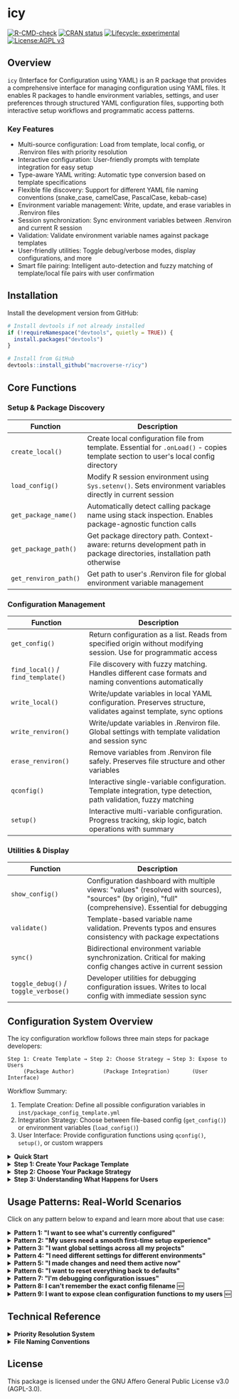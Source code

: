 # icy

[![R-CMD-check](https://github.com/macroverse-r/icy/workflows/R-CMD-check/badge.svg)](https://github.com/macroverse-r/icy/actions)
[![CRAN status](https://www.r-pkg.org/badges/version/icy)](https://CRAN.R-project.org/package=icy)
[![Lifecycle: experimental](https://img.shields.io/badge/lifecycle-experimental-orange.svg)](https://lifecycle.r-lib.org/articles/stages.html#experimental)
[![License:AGPL v3](https://img.shields.io/badge/License-AGPL%20v3-blue.svg)](https://www.gnu.org/licenses/agpl-3.0)

## Overview

`icy` (Interface for Configuration using YAML) is an R package that provides a comprehensive interface for managing configuration using YAML files. It enables R packages to handle environment variables, settings, and user preferences through structured YAML configuration files, supporting both interactive setup workflows and programmatic access patterns.

### Key Features

- Multi-source configuration: Load from template, local config, or .Renviron files with priority resolution
- Interactive configuration: User-friendly prompts with template integration for easy setup
- Type-aware YAML writing: Automatic type conversion based on template specifications
- Flexible file discovery: Support for different YAML file naming conventions (snake_case, camelCase, PascalCase, kebab-case)
- Environment variable management: Write, update, and erase variables in .Renviron files
- Session synchronization: Sync environment variables between .Renviron and current R session
- Validation: Validate environment variable names against package templates
- User-friendly utilities: Toggle debug/verbose modes, display configurations, and more
- Smart file pairing: Intelligent auto-detection and fuzzy matching of template/local file pairs with user confirmation

## Installation

Install the development version from GitHub:

```r
# Install devtools if not already installed
if (!requireNamespace("devtools", quietly = TRUE)) {
  install.packages("devtools")
}

# Install from GitHub
devtools::install_github("macroverse-r/icy")
```

## Core Functions

### Setup & Package Discovery
| Function | Description |
|----------|-------------|
| `create_local()` | Create local configuration file from template. Essential for `.onLoad()` - copies template section to user's local config directory |
| `load_config()` | Modify R session environment using `Sys.setenv()`. Sets environment variables directly in current session |
| `get_package_name()` | Automatically detect calling package name using stack inspection. Enables package-agnostic function calls |
| `get_package_path()` | Get package directory path. Context-aware: returns development path in package directories, installation path otherwise |
| `get_renviron_path()` | Get path to user's .Renviron file for global environment variable management |

### Configuration Management
| Function | Description |
|----------|-------------|
| `get_config()` | Return configuration as a list. Reads from specified origin without modifying session. Use for programmatic access |
| `find_local()` / `find_template()` | File discovery with fuzzy matching. Handles different case formats and naming conventions automatically |
| `write_local()` | Write/update variables in local YAML configuration. Preserves structure, validates against template, sync options |
| `write_renviron()` | Write/update variables in .Renviron file. Global settings with template validation and session sync |
| `erase_renviron()` | Remove variables from .Renviron file safely. Preserves file structure and other variables |
| `qconfig()` | Interactive single-variable configuration. Template integration, type detection, path validation, fuzzy matching |
| `setup()` | Interactive multi-variable configuration. Progress tracking, skip logic, batch operations with summary |

### Utilities & Display
| Function | Description |
|----------|-------------|
| `show_config()` | Configuration dashboard with multiple views: "values" (resolved with sources), "sources" (by origin), "full" (comprehensive). Essential for debugging |
| `validate()` | Template-based variable name validation. Prevents typos and ensures consistency with package expectations |
| `sync()` | Bidirectional environment variable synchronization. Critical for making config changes active in current session |
| `toggle_debug()` / `toggle_verbose()` | Developer utilities for debugging configuration issues. Writes to local config with immediate session sync |



## Configuration System Overview

The icy configuration workflow follows three main steps for package developers:

```
Step 1: Create Template → Step 2: Choose Strategy → Step 3: Expose to Users
     (Package Author)         (Package Integration)       (User Interface)
```

Workflow Summary:

1. Template Creation: Define all possible configuration variables in `inst/package_config_template.yml`
2. Integration Strategy: Choose between file-based config (`get_config()`) or environment variables (`load_config()`)
3. User Interface: Provide configuration functions using `qconfig()`, `setup()`, or custom wrappers

<details>
<summary><strong>Quick Start</strong></summary>

```r
# 1. Create your template (see Step 1 below for details)
# inst/mypackage_config_template.yml

# 2. In your R/zzz.R - choose your strategy:
.onLoad <- function(libname, pkgname) {
  icy::create_local()  # Creates user's local config from template
}

# 3. In your package functions - access config:
get_api_key <- function() {
  config <- icy::get_config(origin = "local")  # File-based approach
  return(config$MYPACKAGE_API_KEY)
}

# 4. Expose configuration to users:
configure_mypackage <- function() {
  icy::setup()  # Interactive configuration for all variables
}
```

</details>

<details>
<summary><strong>Step 1: Create Your Package Template</strong></summary>

Define all possible configuration variables for your package. Create a template YAML file in your package's `inst/` directory (e.g., `inst/dummy_config_template.yml`):

```yaml
# Template configuration for dummy package
# This is the "blueprint" - defines ALL variables your package might use

default:
  DUMMY_API_KEY: "your-api-key-here"  # User will replace this
  DUMMY_DB_HOST: "localhost"          # Safe default
  DUMMY_DB_PORT: 5432                 # Default PostgreSQL port
  DUMMY_DATA_DIR: "~/dummy_data"      # User's home directory
  DUMMY_LOG_LEVEL: "INFO"             # Moderate logging
  DUMMY_VERBOSE: TRUE                 # Help users understand what's happening
  DUMMY_DEBUG: FALSE                  # Debug off by default
  DUMMY_TIMEOUT: 30                   # 30 seconds timeout

# Advanced: Different environments
production:
  DUMMY_DB_HOST: "prod.database.com"
  DUMMY_LOG_LEVEL: "WARNING"          # Less verbose in production
  DUMMY_VERBOSE: FALSE
  DUMMY_DEBUG: FALSE

development:
  DUMMY_LOG_LEVEL: "DEBUG"            # More details for developers
  DUMMY_VERBOSE: TRUE
  DUMMY_DEBUG: TRUE
```

The template serves as documentation for users AND validation for your package.

</details>

<details>
<summary><strong>Step 2: Choose Your Package Strategy</strong></summary>

You have two main approaches for using `icy` in your package:

#### Strategy A: Local Config Files (Recommended)
When to use: You want users to have persistent, customizable settings without polluting their global environment.

```r
# In your R/zzz.R file
.onLoad <- function(libname, pkgname) {
  # This creates ~/.local/share/R/dummy/dummy_config_local.yml if it doesn't exist
  icy::create_local()
  
  # Now users can edit their local config and it persists between sessions
}

# In your package functions
get_my_api_key <- function() {
  config <- icy::get_config(origin = "priority")  # Checks .Renviron > local
  return(config$DUMMY_API_KEY)
}

# Interactive configuration for users
configure_package <- function() {
  icy::qconfig("DUMMY_API_KEY")      # Interactive with template integration
  icy::qconfig("DUMMY_VERBOSE")      # Automatic boolean detection (TRUE/FALSE options)
}
```

Session synchronization: Both `write_local()` and `write_renviron()` support sync options (`"conservative"`, `"all"`, `"none"`, or specific variables). See Pattern 5 for detailed sync behavior and examples.

#### Strategy B: R Session Environment Variables
When to use: You want traditional `Sys.getenv()` / `Sys.setenv()` behavior.

```r
# In your R/zzz.R file
.onLoad <- function(libname, pkgname) {
  # Load config into R session environment variables
  icy::load_config(
    origin = "priority",  # .Renviron > local > template
    unset = list(         # Fallbacks for missing values
      DUMMY_API_KEY = "demo-key-12345",
      DUMMY_TIMEOUT = 30
    )
  )
}

# In your package functions  
get_my_api_key <- function() {
  return(Sys.getenv("DUMMY_API_KEY"))  # Standard R approach
}
```

Note: `load_config()` runs `create_local()`.

</details>

<details>
<summary><strong>Step 3: Understanding What Happens for Users</strong></summary>

#### First Time User Experience:
1. User installs and loads your package
2. `icy::create_local()` copies template to their local config directory
3. User can now customize settings without affecting other users or projects

#### Ongoing Usage:
```r
# User can see current settings
icy::show_config(package = "dummy")

# User can modify local settings (traditional approach)
icy::write_local(
  package = "dummy",
  var_list = list(DUMMY_API_KEY = "my-real-key")
)

# Or use interactive configuration (user-friendly)
icy::qconfig("DUMMY_API_KEY", package = "dummy")    # Prompts with template options
icy::qconfig("DUMMY_VERBOSE", package = "dummy")    # Automatic TRUE/FALSE options for boolean types

# User can set global settings (affects all projects)
icy::write_renviron(
  package = "dummy",
  var_list = list(DUMMY_API_KEY = "global-key")
)

# Changes take effect immediately in session environment
icy::sync(package = "dummy")
```

</details>

## Usage Patterns: Real-World Scenarios

Click on any pattern below to expand and learn more about that use case:

<details>
<summary><strong>Pattern 1: "I want to see what's currently configured"</strong></summary>

Understanding your configuration state is the first step:

```r
library(icy)

# See all variables and where they come from
show_config(package = "dummy")
# Output shows:
# DUMMY_API_KEY: "my-secret" (from: .Renviron)
# DUMMY_DB_HOST: "localhost" (from: local config)  
# DUMMY_DEBUG: FALSE (from: template)

# Check what's in each source individually
template_values <- get_config(package = "dummy", origin = "template")
local_values <- get_config(package = "dummy", origin = "local") 
renviron_values <- get_config(package = "dummy", origin = "renviron")

# See the final merged result (priority: .Renviron > local > template)
final_config <- get_config(package = "dummy", origin = "priority")
```

💡 Educational note: When developing, you can use `show_config()` frequently. It's your "dashboard" for understanding configuration state.

</details>

<details>
<summary><strong>Pattern 2: "My users need a smooth first-time setup experience"</strong></summary>

As a package developer, provide an optimal first-time user experience:

```r
# Your package's .onLoad() (in R/zzz.R)
.onLoad <- function(libname, pkgname) {
  icy::create_local()  # Creates local config from template automatically
}

# Provide a dedicated setup function for users
setup_dummy <- function() {
  message("Welcome to dummy package configuration!")
  
  # Use icy's interactive setup - walks through all variables
  icy::setup()
  
  message("\nConfiguration complete! Your settings are saved locally.")
  message("Run show_dummy_config() anytime to view your settings.")
}

# Individual configuration functions for specific needs
configure_api_key <- function() {
  icy::qconfig("DUMMY_API_KEY")  # Interactive with validation
}

configure_directories <- function() {
  icy::qconfig("DUMMY_DATA_DIR", type = "path")  # With directory creation
}

# Advanced: Targeted setup for critical variables
setup_essentials <- function() {
  icy::setup(
    vars = c("DUMMY_API_KEY", "DUMMY_DB_HOST"),
    allow_skip = c(FALSE, TRUE)  # API key required, DB host optional
  )
}

# Users then have a smooth experience:
# library(dummy)           # Local config created automatically  
# setup_dummy()            # Interactive configuration for all variables
# setup_essentials()       # Just the critical ones
# configure_api_key()      # Individual settings as needed
```

💡 Educational note: Interactive functions like `setup()` and `qconfig()` provide template descriptions, validate inputs, and handle type conversion automatically.

🔧 Developer note: Local configs are saved in user-specific directories (~/.local/share/R/) for installed packages, or alongside templates for development packages.

</details>

<details>
<summary><strong>Pattern 3: "I want global settings across all my projects"</strong></summary>

Sometimes you want the same setting everywhere:

```r
# Set a global API key for all projects
icy::write_renviron(
  var_list = list(
    DUMMY_API_KEY = "my-global-key-for-all-projects"
  ),
  package = "dummy"  # Still validates against dummy's template
)

# This goes in ~/.Renviron and affects ALL R sessions
# Priority: .Renviron beats local config
```

💡 Educational note: .Renviron changes affect your entire R environment. Use sparingly!

</details>

<details>
<summary><strong>Pattern 4: "I need different settings for different environments"</strong></summary>

Working with development, testing, and production:

```r
# Development setup
dev_config <- get_config(
  package = "dummy",
  section = "development",  # Uses the "development" section from template
  origin = "template"
)

# User can override with local development settings
write_local(
  var_list = list(
    DUMMY_DB_HOST = "my-local-dev-db.internal",
    DUMMY_DEBUG = TRUE
  ),
  package = "dummy"
  # This goes in the "default" section of local config
)

# For production, user might set global .Renviron
write_renviron(
  var_list = list(
    DUMMY_DB_HOST = "prod-db.company.com",
    DUMMY_DEBUG = FALSE
  ),
  package = "dummy"
)
```

💡 Educational note: Template sections are read-only. User customizations always go in "default" section of local/renviron.

</details>

<details>
<summary><strong>Pattern 5: "I made changes and need them active now"</strong></summary>

Understanding the difference between file changes and session environment:

```r
# get_config() ALWAYS reads from files - never affected by session sync
file_config <- get_config(package = "dummy", origin = "local")
print(file_config$DUMMY_API_KEY)  # Reads current file value

# Sys.getenv() reads from R session environment
session_value <- Sys.getenv("DUMMY_API_KEY")  # May be different from file

# When you write_local(), the FILE is updated immediately
write_local(
  var_list = list(DUMMY_API_KEY = "new-key"),
  package = "dummy",
  sync = "none"  # Don't sync to session
)

# File updated, but session unchanged
print(get_config(package = "dummy")$DUMMY_API_KEY)  # "new-key" (from file)
print(Sys.getenv("DUMMY_API_KEY"))                  # Still old value (session)

# Sync options control SESSION environment updates:
write_local(
  var_list = list(DUMMY_VERBOSE = TRUE),
  package = "dummy",
  sync = "all"  # Update session immediately
)

# Now both file and session are updated
print(get_config(package = "dummy")$DUMMY_VERBOSE)  # TRUE (from file)
print(Sys.getenv("DUMMY_VERBOSE"))                  # "TRUE" (session)

# Manual session sync when needed
icy::sync(package = "dummy", var_names = "DUMMY_API_KEY")
print(Sys.getenv("DUMMY_API_KEY"))  # Now updated in session
```

Sync Options Summary:

- `sync = "conservative"` (default): Only sync variables already in session environment
- `sync = "all"`: Sync all written variables to session environment  
- `sync = "none"`: Skip session synchronization
- `sync = c("VAR1", "VAR2")`: Sync only specified variables

When syncing, the new written values are placed in the session environment with highest priority, giving immediate effect regardless of .Renviron values.

💡 Educational note: `get_config()` reads files, `Sys.getenv()` reads session. Sync controls whether changes propagate to session environment.

</details>

<details>
<summary><strong>Pattern 6: "I want to reset everything back to defaults"</strong></summary>

Sometimes you need to start over:

```r
# See what variables are configured
var_names <- names(get_config(package = "dummy"))

# Remove from .Renviron (global reset)
erase_renviron(var_names, package = "dummy")

# Could also reset local config by overwriting with template values
template_defaults <- get_config(package = "dummy", origin = "template")
write_local(var_list = template_defaults, package = "dummy")

# Apply changes to current session
sync(package = "dummy", var_names = var_names)
```

</details>

<details>
<summary><strong>Pattern 7: "I'm debugging configuration issues"</strong></summary>

When things aren't working as expected:

```r
# Turn on verbose mode to see what icy is doing
toggle_verbose(package = "dummy")

# Turn on debug mode for even more details
toggle_debug(package = "dummy") 

# Now icy functions will be much more chatty
config <- get_config(package = "dummy", origin = "priority", verbose = TRUE)

# Validate that your variable names are correct
validate(
  package = "dummy",
  var_names = c("DUMMY_API_KEY", "DUMMY_TYPO_VAR")  # Will catch the typo
)

# Check if files exist where expected
local_path <- find_local(package = "dummy")
template_path <- find_template(package = "dummy")
print(c(local = local_path, template = template_path))
```

Use `toggle_verbose()` and `toggle_debug()` when configuration isn't behaving as expected or during development phase.

</details>

<details>
<summary><strong>Pattern 8: I can't remember the exact config filename</strong> 🆕</summary>

icy provides intelligent fuzzy matching when you're unsure of exact filenames:

```r
# Partial filename matching
icy::qconfig("API_KEY", fn_tmpl = "dummyRunTemplat", package = "dummy")
# icy detects "dummyRunTemplate.yml" exists and asks:
# "No exact match for 'dummyRunTemplat'. Found 'dummyRunTemplate.yml'. Use this instead?"
# After confirmation, creates corresponding "dummyRunLocal.yml"

# Works for both template and local files
icy::setup(fn_local = "myConfigLocal", package = "dummy")
# Finds "myConfigTemplate.yml" and asks for confirmation
```

This prevents frustrating "file not found" errors when working with multiple config files or complex naming patterns.

</details>

<details>
<summary><strong>Pattern 9: I want to expose clean configuration functions to my users</strong> 🆕</summary>

As a package developer, provide user-friendly configuration interfaces:

```r
# Create simple wrappers for common configuration tasks
set_api_key <- function(key = NULL) {
  if (is.null(key)) {
    # Interactive mode
    icy::qconfig("MYPACKAGE_API_KEY")
  } else {
    # Programmatic mode
    icy::write_local(list(MYPACKAGE_API_KEY = key))
    message("API key configured successfully")
  }
}

# Complete package setup function
setup_mypackage <- function(interactive = TRUE) {
  if (interactive) {
    message("Welcome to MyPackage configuration!")
    icy::setup()  # Full interactive setup
  } else {
    # Non-interactive: just ensure local config exists
    icy::create_local()
  }
}

# Configuration viewing function
show_mypackage_config <- function() {
  icy::show_config(display = "values")
  message("\nTo modify settings, run setup_mypackage() or set_api_key()")
}

# Validation function for critical settings
validate_mypackage_config <- function() {
  config <- icy::get_config(origin = "priority")
  
  # Check required settings
  if (is.null(config$MYPACKAGE_API_KEY) || config$MYPACKAGE_API_KEY == "your-api-key-here") {
    stop("API key not configured. Run set_api_key() to configure.")
  }
  
  # Validate settings
  if (!is.logical(config$MYPACKAGE_VERBOSE)) {
    warning("MYPACKAGE_VERBOSE should be TRUE or FALSE")
  }
  
  return(config)
}

# Export these functions in your NAMESPACE for users:
# export(set_api_key, setup_mypackage, show_mypackage_config)
```

This pattern gives users simple, package-specific functions while leveraging icy's power behind the scenes.

</details>

## Technical Reference

<details>
<summary><strong>Priority Resolution System</strong></summary>

icy supports a four-layer priority system for advanced configuration scenarios:

```
🚀 Session Environment (Sys.getenv)     [Highest Priority]
           ↓ overrides
🌍 .Renviron (~/.Renviron)              [Global settings]
           ↓ overrides  
📝 Local Config (user customizable)     [Package-specific]
           ↓ fallback to
📋 Template (read-only defaults)        [Lowest Priority]
```

### Two Ways to Access Priority-Resolved Configuration:

```r
# Option 1: get_config() - Returns merged list (does NOT modify session)
config <- icy::get_config(origin = "priority")
api_key <- config$MY_PACKAGE_API_KEY  # Extract from returned list

# Option 2: load_config() - Sets environment variables (modifies session)
icy::load_config(origin = "priority")  # Uses Sys.setenv() internally
api_key <- Sys.getenv("MY_PACKAGE_API_KEY")  # Standard R environment access
```

### When to Use Priority Resolution:
- When users need global settings that apply across multiple R sessions (.Renviron)
- When you want session-specific overrides during development
- When building complex deployment scenarios with environment-specific settings

</details>

<details>
<summary><strong>File Naming Conventions</strong></summary>

Using the `case_format` argument, several functions of the package supports multiple naming conventions for configuration files:

- snake_case (default): `package_config_local.yml`
- camelCase: `packageConfigLocal.yml`
- PascalCase: `PackageConfigLocal.yml`
- kebab-case: `package-config-local.yml`

Alternatively, you can also use any other names (e.g., using `yaml_file` with `get_config()` and `fn_local` and `fn_tmpl` with `create_local()`)

</details>

## License

This package is licensed under the GNU Affero General Public License v3.0 (AGPL-3.0).
